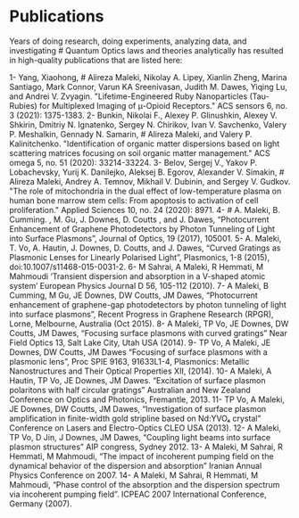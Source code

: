 # Publications
Years of doing research, doing experiments, analyzing data, and investigating # Quantum Optics laws and theories analytically has resulted in high-quality publications that are listed here:

1-	Yang, Xiaohong, # Alireza Maleki, Nikolay A. Lipey, Xianlin Zheng, Marina Santiago, Mark Connor, Varun KA Sreenivasan, Judith M. Dawes, Yiqing Lu, and Andrei V. Zvyagin. "Lifetime-Engineered Ruby Nanoparticles (Tau-Rubies) for Multiplexed Imaging of μ-Opioid Receptors." ACS sensors 6, no. 3 (2021): 1375-1383.
2-	Bunkin, Nikolai F., Alexey P. Glinushkin, Alexey V. Shkirin, Dmitriy N. Ignatenko, Sergey N. Chirikov, Ivan V. Savchenko, Valery P. Meshalkin, Gennady N. Samarin, # Alireza Maleki, and Valery P. Kalinitchenko. "Identification of organic matter dispersions based on light scattering matrices focusing on soil organic matter management." ACS omega 5, no. 51 (2020): 33214-33224.
3-	Belov, Sergej V., Yakov P. Lobachevsky, Yurij K. Danilejko, Aleksej B. Egorov, Alexander V. Simakin, # Alireza Maleki, Andrey A. Temnov, Mikhail V. Dubinin, and Sergey V. Gudkov. "The role of mitochondria in the dual effect of low-temperature plasma on human bone marrow stem cells: From apoptosis to activation of cell proliferation." Applied Sciences 10, no. 24 (2020): 8971.
4-	# A. Maleki, B. Cumming. , M. Gu, J.  Downes, D. Coutts , and J. Dawes, “Photocurrent Enhancement of Graphene Photodetectors by Photon Tunneling of  Light into Surface Plasmons”, Journal of Optics, 19 (2017), 105001.
5-	A. Maleki, T. Vo, A. Hautin, J. Downes, D. Coutts, and J. Dawes, “Curved Gratings as Plasmonic Lenses for Linearly Polarised Light”,  Plasmonics, 1-8 (2015), doi:10.1007/s11468-015-0031-2.
6-	M Sahrai, A Maleki, R Hemmati, M Mahmoudi ‘Transient dispersion and absorption in a V-shaped atomic system’ European Physics Journal D 56, 105-112 (2010).
7-	A Maleki, B Cumming, M Gu, JE Downes, DW Coutts, JM Dawes, “Photocurrent enhancement of graphene-gap photodetectors by photon tunneling of light into surface plasmons”,  Recent Progress in Graphene Research (RPGR), Lorne, Melbourne, Australia (Oct 2015). 
8-	A Maleki, TP Vo,  JE Downes,  DW Coutts, JM  Dawes, “Focusing surface plasmons with curved gratings” Near Field Optics 13, Salt Lake City, Utah USA (2014).
9-	TP Vo, A Maleki, JE Downes, DW Coutts, JM Dawes “Focusing of surface plasmons with a plasmonic lens”, Proc SPIE 9163, 91633L1-4, Plasmonics: Metallic Nanostructures and Their Optical Properties XII, (2014).
10-	A Maleki, A Hautin, TP Vo, JE Downes, JM Dawes. “Excitation of surface plasmon polaritons with half circular gratings” Australian and New Zealand Conference on Optics and Photonics, Fremantle, 2013.
11-	TP Vo, A Maleki,  JE Downes,  DW Coutts,  JM Dawes,  “Investigation of surface plasmon amplification in finite-width gold stripline based on Nd:YVO₄ crystal” Conference on Lasers and Electro-Optics CLEO USA (2013).
12-	A Maleki, TP Vo, D Jin, J Downes, JM Dawes, “Coupling light beams into surface plasmon structures” AIP congress, Sydney 2012.
13-	A Maleki, M Sahrai, R Hemmati,  M Mahmoudi, “The impact of incoherent pumping field on the dynamical behavior of the dispersion and absorption” Iranian Annual Physics Conference on 2007.
14-	A Maleki, M Sahrai, R Hemmati, M Mahmoudi, “Phase control of the absorption and the dispersion spectrum via incoherent pumping field”. ICPEAC 2007 International Conference, Germany (2007).

